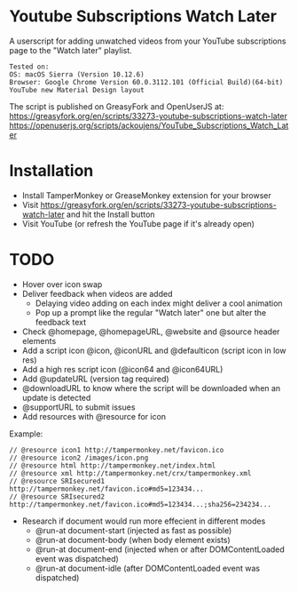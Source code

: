 # Youtube Subscriptions Watch Later
A userscript for adding unwatched videos from your YouTube subscriptions page to the "Watch later" playlist.

    Tested on:
    OS: macOS Sierra (Version 10.12.6)
    Browser: Google Chrome Version 60.0.3112.101 (Official Build)(64-bit)
    YouTube new Material Design layout

The script is published on GreasyFork and OpenUserJS at: https://greasyfork.org/en/scripts/33273-youtube-subscriptions-watch-later
https://openuserjs.org/scripts/ackoujens/YouTube_Subscriptions_Watch_Later

# Installation

- Install TamperMonkey or GreaseMonkey extension for your browser
- Visit https://greasyfork.org/en/scripts/33273-youtube-subscriptions-watch-later and hit the Install button
- Visit YouTube (or refresh the YouTube page if it's already open)

# TODO
- Hover over icon swap
- Deliver feedback when videos are added
  - Delaying video adding on each index might deliver a cool animation
  - Pop up a prompt like the regular "Watch later" one but alter the feedback text
- Check @homepage, @homepageURL, @website and @source header elements
- Add a script icon @icon, @iconURL and @defaulticon (script icon in low res)
- Add a high res script icon (@icon64 and @icon64URL)
- Add @updateURL (version tag required)
- @downloadURL to know where the script will be downloaded when an update is detected
- @supportURL to submit issues
- Add resources with @resource for icon

Example:
```
// @resource icon1 http://tampermonkey.net/favicon.ico
// @resource icon2 /images/icon.png
// @resource html http://tampermonkey.net/index.html
// @resource xml http://tampermonkey.net/crx/tampermonkey.xml
// @resource SRIsecured1 http://tampermonkey.net/favicon.ico#md5=123434...
// @resource SRIsecured2 http://tampermonkey.net/favicon.ico#md5=123434...;sha256=234234...
```

- Research if document would run more effecient in different modes
  - @run-at document-start (injected as fast as possible)
  - @run-at document-body (when body element exists)
  - @run-at document-end (injected when or after DOMContentLoaded event was dispatched)
  - @run-at document-idle (after DOMContentLoaded event was dispatched)
